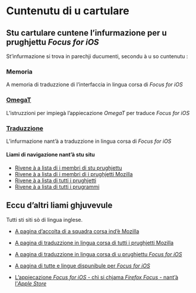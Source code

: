 # Cuntenutu di u cartulare

## Stu cartulare cuntene l’infurmazione per u prughjettu _Focus for iOS_

St’infurmazione si trova in parechji ducumenti, secondu à u so cuntenutu :

### __Memoria__
A memoria di traduzzione di l’interfaccia in lingua corsa di _Focus for iOS_

### [OmegaT](OmegaT.md)
L’istruzzioni per impiegà l’appiecazione _OmegaT_ per traduce _Focus for iOS_

### [Traduzzione](Traduzzione.md)
L’infurmazione nant’à a traduzzione in lingua corsa di _Focus for iOS_

#### Liami di navigazione nant’à stu situ
- [Rivene à a lista di i membri di stu prughjettu](./)
- [Rivene à a lista di i membri di i prughjetti Mozilla](../)
- [Rivene à a lista di tutti i prughjetti](../../)
- [Rivene à a lista di tutti i prugrammi](../../../../../#readme)

## Eccu d’altri liami ghjuvevule
Tutti sti siti sò di lingua inglese.

- [A pagina d’accolta di a squadra corsa ind’è Mozilla](https://pontoon.mozilla.org/co/info/)

- [A pagina di traduzzione in lingua corsa di tutti i prughjetti Mozilla](https://pontoon.mozilla.org/co/)

- [A pagina di traduzzione in lingua corsa di u prughjettu _Focus for iOS_](https://pontoon.mozilla.org/co/focus-for-ios/)

- [A pagina di tutte e lingue dispunibule per _Focus for iOS_](https://pontoon.mozilla.org/projects/focus-for-ios/)

- [L’appiecazione _Focus for iOS_ - chì si chjama _Firefox Focus_ - nant’à l’_Apple Store_](https://apps.apple.com/fr/app/firefox-focus/id1055677337)

